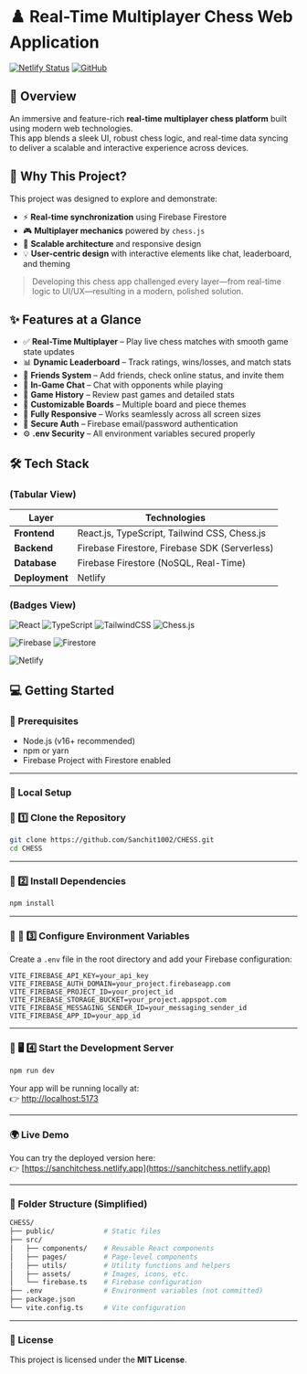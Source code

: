# ♟️ Real-Time Multiplayer Chess Web Application

[![Netlify Status](https://img.shields.io/badge/Live-Demo-00C7B7?logo=netlify&logoColor=white&style=for-the-badge)](https://sanchitchess.netlify.app/)
[![GitHub](https://img.shields.io/badge/Source-GitHub-181717?logo=github&logoColor=white&style=for-the-badge)](https://github.com/Sanchit1002/CHESS.git)


## 🎯 Overview

An immersive and feature-rich **real-time multiplayer chess platform** built using modern web technologies.  
This app blends a sleek UI, robust chess logic, and real-time data syncing to deliver a scalable and interactive experience across devices.


## 🌟 Why This Project?

This project was designed to explore and demonstrate:

- ⚡ **Real-time synchronization** using Firebase Firestore  
- 🎮 **Multiplayer mechanics** powered by `chess.js`  
- 🧱 **Scalable architecture** and responsive design  
- 💡 **User-centric design** with interactive elements like chat, leaderboard, and theming  

> Developing this chess app challenged every layer—from real-time logic to UI/UX—resulting in a modern, polished solution.


## ✨ Features at a Glance

- ✅ **Real-Time Multiplayer** – Play live chess matches with smooth game state updates
- 📊 **Dynamic Leaderboard** – Track ratings, wins/losses, and match stats
- 👥 **Friends System** – Add friends, check online status, and invite them
- 💬 **In-Game Chat** – Chat with opponents while playing
- 📜 **Game History** – Review past games and detailed stats
- 🎨 **Customizable Boards** – Multiple board and piece themes
- 📱 **Fully Responsive** – Works seamlessly across all screen sizes
- 🔐 **Secure Auth** – Firebase email/password authentication
- ⚙️ **.env Security** – All environment variables secured properly


## 🛠️ Tech Stack

### (Tabular View)

| **Layer**     | **Technologies**                                |
|---------------|-------------------------------------------------|
| **Frontend**  | React.js, TypeScript, Tailwind CSS, Chess.js    |
| **Backend**   | Firebase Firestore, Firebase SDK (Serverless)   |
| **Database**  | Firebase Firestore (NoSQL, Real-Time)           |
| **Deployment**| Netlify                                         |

### (Badges View)

![React](https://img.shields.io/badge/Frontend-React.js-61DAFB?logo=react&logoColor=white&style=for-the-badge)
![TypeScript](https://img.shields.io/badge/Language-TypeScript-3178C6?logo=typescript&logoColor=white&style=for-the-badge)
![TailwindCSS](https://img.shields.io/badge/Styling-TailwindCSS-38B2AC?logo=tailwind-css&logoColor=white&style=for-the-badge)
![Chess.js](https://img.shields.io/badge/Logic-Chess.js-000000?style=for-the-badge)

![Firebase](https://img.shields.io/badge/Backend-Firebase-FFCA28?logo=firebase&logoColor=black&style=for-the-badge)
![Firestore](https://img.shields.io/badge/Database-Firestore-FFA000?logo=firebase&logoColor=white&style=for-the-badge)

![Netlify](https://img.shields.io/badge/Deploy-Netlify-00C7B7?logo=netlify&logoColor=white&style=for-the-badge)


## 💻 Getting Started

### 🔗 Prerequisites

- Node.js (v16+ recommended)
- npm or yarn
- Firebase Project with Firestore enabled

---

### 🚀 Local Setup

### 🔹 1️⃣ Clone the Repository

```bash
git clone https://github.com/Sanchit1002/CHESS.git
cd CHESS
```

---

### 🔹 2️⃣ Install Dependencies

```bash
npm install
```

---

### 🔹 🔐 3️⃣ Configure Environment Variables

Create a `.env` file in the root directory and add your Firebase configuration:

```env
VITE_FIREBASE_API_KEY=your_api_key
VITE_FIREBASE_AUTH_DOMAIN=your_project.firebaseapp.com
VITE_FIREBASE_PROJECT_ID=your_project_id
VITE_FIREBASE_STORAGE_BUCKET=your_project.appspot.com
VITE_FIREBASE_MESSAGING_SENDER_ID=your_messaging_sender_id
VITE_FIREBASE_APP_ID=your_app_id
```

---

### 🔹 🖥️ 4️⃣ Start the Development Server

```bash
npm run dev
```

Your app will be running locally at:  
👉 [http://localhost:5173](http://localhost:5173)

---

### 🌍 Live Demo

You can try the deployed version here:  
👉 [https://sanchitchess.netlify.app](https://sanchitchess.netlify.app)

---

### 📁 Folder Structure (Simplified)

```bash
CHESS/
├── public/            # Static files
├── src/
│   ├── components/    # Reusable React components
│   ├── pages/         # Page-level components
│   ├── utils/         # Utility functions and helpers
│   ├── assets/        # Images, icons, etc.
│   └── firebase.ts    # Firebase configuration
├── .env               # Environment variables (not committed)
├── package.json
└── vite.config.ts     # Vite configuration
```

---

### 📄 License

This project is licensed under the **MIT License**.

